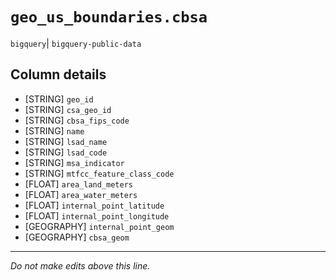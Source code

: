 # `geo_us_boundaries.cbsa`
`bigquery`| `bigquery-public-data`

## Column details
* [STRING]    `geo_id`
* [STRING]    `csa_geo_id`
* [STRING]    `cbsa_fips_code`
* [STRING]    `name`
* [STRING]    `lsad_name`
* [STRING]    `lsad_code`
* [STRING]    `msa_indicator`
* [STRING]    `mtfcc_feature_class_code`
* [FLOAT]     `area_land_meters`
* [FLOAT]     `area_water_meters`
* [FLOAT]     `internal_point_latitude`
* [FLOAT]     `internal_point_longitude`
* [GEOGRAPHY] `internal_point_geom`
* [GEOGRAPHY] `cbsa_geom`

-------------------------------------------------------------------------------
*Do not make edits above this line.*
